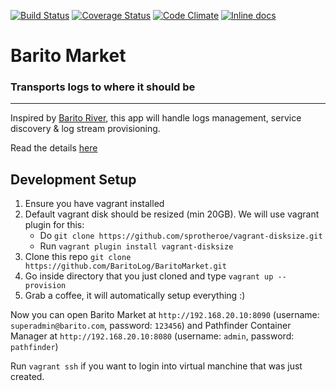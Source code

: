[![Build Status](https://travis-ci.org/BaritoLog/BaritoMarket.svg?branch=master)](https://travis-ci.org/BaritoLog/BaritoMarket)
[![Coverage Status](https://coveralls.io/repos/github/BaritoLog/BaritoMarket/badge.svg?branch=master)](https://coveralls.io/github/BaritoLog/BaritoMarket?branch=master)
[![Code Climate](https://codeclimate.com/github/codeclimate/codeclimate/badges/gpa.svg)](https://codeclimate.com/github/BaritoLog/BaritoMarket)
[![Inline docs](http://inch-ci.org/github/BaritoLog/BaritoMarket.svg)](http://inch-ci.org/github/BaritoLog/BaritoMarket)

# Barito Market
### Transports logs to where it should be

---
Inspired by [Barito River](https://en.wikipedia.org/wiki/Barito_River), this app will handle logs management, service discovery & log stream provisioning.

Read the details [here](https://docs.google.com/presentation/d/1u_13mW8K3C5n5Qov8mjmvpxBY4jGyIsAgjxvTXJbDrE/edit?usp=sharing)

## Development Setup

1. Ensure you have vagrant installed
2. Default vagrant disk should be resized (min 20GB). We will use vagrant plugin for this:
   - Do `git clone https://github.com/sprotheroe/vagrant-disksize.git`
   - Run `vagrant plugin install vagrant-disksize`
3. Clone this repo `git clone https://github.com/BaritoLog/BaritoMarket.git`
4. Go inside directory that you just cloned and type `vagrant up --provision`
5. Grab a coffee, it will automatically setup everything :)

Now you can open Barito Market at `http://192.168.20.10:8090` (username: `superadmin@barito.com`, password: `123456`)
and Pathfinder Container Manager at `http://192.168.20.10:8080` (username: `admin`, password: `pathfinder`)

Run `vagrant ssh` if you want to login into virtual manchine that was just created.
